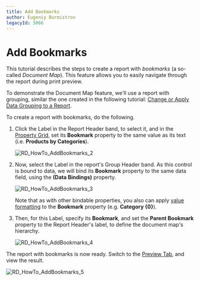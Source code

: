 ```yaml
---
title: Add Bookmarks
author: Eugeniy Burmistrov
legacyId: 5066
---
```

# Add Bookmarks
This tutorial describes the steps to create a report with _bookmarks_ (a so-called _Document Map_). This feature allows you to easily navigate through the report during print preview.

To demonstrate the Document Map feature, we'll use a report with grouping, similar the one created in the following tutorial: [Change or Apply Data Grouping to a Report](../../report-editing-basics/change-or-apply-data-grouping-to-a-report.md).

To create a report with bookmarks, do the following.
1. Click the Label in the Report Header band, to select it, and in the [Property Grid](../../report-designer-reference/report-designer-ui/property-grid.md), set its **Bookmark** property to the same value as its text (i.e. **Products by Categories**).
	
	![RD_HowTo_AddBookmarks_2](../../../../../images/img8485.png)
2. Now, select the Label in the report's Group Header band. As this control is bound to data, we will bind its **Bookmark** property to the same data field, using the **(Data Bindings)** property.
	
	![RD_HowTo_AddBookmarks_3](../../../../../images/img8486.png)
	
	Note that as with other bindable properties, you also can apply [value formatting](../../report-editing-basics/change-value-formatting-of-report-elements.md) to the **Bookmark** property (e.g. **Category {0}**).
3. Then, for this Label, specify its **Bookmark**, and set the **Parent Bookmark** property to the Report Header's label, to define the document map's hierarchy.
	
	![RD_HowTo_AddBookmarks_4](../../../../../images/img8487.png)

The report with bookmarks is now ready. Switch to the [Preview Tab](../../report-designer-reference/report-designer-ui/preview-tab.md), and view the result.

![RD_HowTo_AddBookmarks_5](../../../../../images/img8488.png)